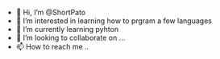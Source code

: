 - 👋 Hi, I’m @ShortPato
- 👀 I’m interested in learning how to prgram a few languages
- 🌱 I’m currently learning pyhton
- 💞️ I’m looking to collaborate on ...
- 📫 How to reach me ..

<!---
ShortPato/ShortPato is a ✨ special ✨ repository because its `README.md` (this file) appears on your GitHub profile.
You can click the Preview link to take a look at your changes.
--->
